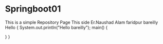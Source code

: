 # Springboot01
This is a simple Repository Page
This side Er.Naushad Alam faridpur bareilly
Hello
{
System.out.println("Hello bareilly");
main()
{

}
}
